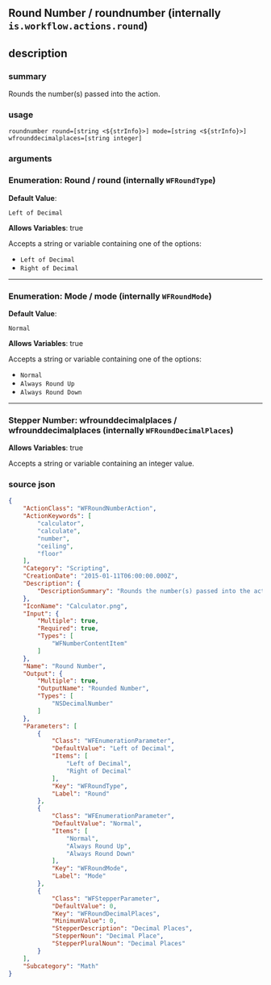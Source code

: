 
## Round Number / roundnumber (internally `is.workflow.actions.round`)



## description
### summary
Rounds the number(s) passed into the action.


### usage
`roundnumber round=[string <${strInfo}>] mode=[string <${strInfo}>] wfrounddecimalplaces=[string integer]`

### arguments
### Enumeration: Round / round (internally `WFRoundType`)
**Default Value**:
```
Left of Decimal
```
**Allows Variables**: true



Accepts a string 
or variable
containing one of the options:

- `Left of Decimal`
- `Right of Decimal`

---

### Enumeration: Mode / mode (internally `WFRoundMode`)
**Default Value**:
```
Normal
```
**Allows Variables**: true



Accepts a string 
or variable
containing one of the options:

- `Normal`
- `Always Round Up`
- `Always Round Down`

---

### Stepper Number: wfrounddecimalplaces / wfrounddecimalplaces (internally `WFRoundDecimalPlaces`)
**Allows Variables**: true



Accepts a string 
or variable
containing an integer value.

### source json

```json
{
	"ActionClass": "WFRoundNumberAction",
	"ActionKeywords": [
		"calculator",
		"calculate",
		"number",
		"ceiling",
		"floor"
	],
	"Category": "Scripting",
	"CreationDate": "2015-01-11T06:00:00.000Z",
	"Description": {
		"DescriptionSummary": "Rounds the number(s) passed into the action."
	},
	"IconName": "Calculator.png",
	"Input": {
		"Multiple": true,
		"Required": true,
		"Types": [
			"WFNumberContentItem"
		]
	},
	"Name": "Round Number",
	"Output": {
		"Multiple": true,
		"OutputName": "Rounded Number",
		"Types": [
			"NSDecimalNumber"
		]
	},
	"Parameters": [
		{
			"Class": "WFEnumerationParameter",
			"DefaultValue": "Left of Decimal",
			"Items": [
				"Left of Decimal",
				"Right of Decimal"
			],
			"Key": "WFRoundType",
			"Label": "Round"
		},
		{
			"Class": "WFEnumerationParameter",
			"DefaultValue": "Normal",
			"Items": [
				"Normal",
				"Always Round Up",
				"Always Round Down"
			],
			"Key": "WFRoundMode",
			"Label": "Mode"
		},
		{
			"Class": "WFStepperParameter",
			"DefaultValue": 0,
			"Key": "WFRoundDecimalPlaces",
			"MinimumValue": 0,
			"StepperDescription": "Decimal Places",
			"StepperNoun": "Decimal Place",
			"StepperPluralNoun": "Decimal Places"
		}
	],
	"Subcategory": "Math"
}
```
